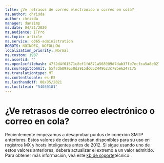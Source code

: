 ```yaml
---
title: ¿Ve retrasos de correo electrónico o correo en cola?
ms.author: chrisda
author: chrisda
manager: dansimp
ms.date: 04/21/2020
ms.audience: ITPro
ms.topic: article
ms.service: o365-administration
ROBOTS: NOINDEX, NOFOLLOW
localization_priority: Normal
ms.custom: 1937
ms.assetid: ''
ms.openlocfilehash: 47f2d4f61571c8ef1fd871a568909d7dab37fe7ecfca5a8e02728e12b759ae40
ms.sourcegitcommit: b5f7da89a650d2915dc652449623c78be6247175
ms.translationtype: MT
ms.contentlocale: es-ES
ms.lasthandoff: 08/05/2021
ms.locfileid: "54030181"
---
```

# <a name="are-you-seeing-email-delays-or-queued-mail"></a>¿Ve retrasos de correo electrónico o correo en cola?

Recientemente empezamos a desaprobar puntos de conexión SMTP anteriores. Estos valores de destino estaban disponibles para su uso en registros MX y hosts inteligentes antes de 2012. Si sigue usando uno de estos valores anteriores, deberá actualizar el extremo a un valor admitido. Para obtener más información, vea este [kb de soporte](https://support.microsoft.com/help/4057301/attr35-response-code-when-mail-is-sent-to-eop-exo)técnico .
